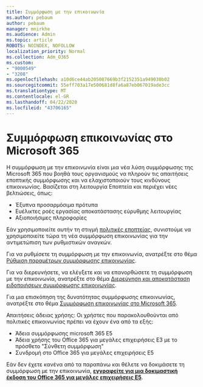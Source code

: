 ```yaml
---
title: Συμμόρφωση με την επικοινωνία
ms.author: pebaum
author: pebaum
manager: mnirkhe
ms.audience: Admin
ms.topic: article
ROBOTS: NOINDEX, NOFOLLOW
localization_priority: Normal
ms.collection: Adm_O365
ms.custom:
- "9000549"
- "3208"
ms.openlocfilehash: a10d6ce44ab205087669b3f2152351a949030b02
ms.sourcegitcommit: 55eff703a17e500681d8fa6a87eb067019ade3cc
ms.translationtype: MT
ms.contentlocale: el-GR
ms.lasthandoff: 04/22/2020
ms.locfileid: "43706165"
---
```

# <a name="communication-compliance-in-microsoft-365"></a>Συμμόρφωση επικοινωνίας στο Microsoft 365

Η συμμόρφωση με την επικοινωνία είναι μια νέα λύση συμμόρφωσης της Microsoft 365 που βοηθά τους οργανισμούς να πληρούν τις απαιτήσεις εποπτικής συμμόρφωσης και να ελαχιστοποιούν τους κινδύνους επικοινωνίας. Βασίζεται στη λειτουργία Εποπτεία και περιέχει νέες βελτιώσεις, όπως:

- Έξυπνα προσαρμόσιμα πρότυπα
- Ευέλικτες ροές εργασίας αποκατάστασης εύρυθμης λειτουργίας
- Αξιοποιήσιμες πληροφορίες

Εάν χρησιμοποιείτε αυτήν τη στιγμή [πολιτικές εποπτείας](https://docs.microsoft.com/microsoft-365/compliance/supervision-policies), συνιστούμε να χρησιμοποιείτε τώρα τη νέα συμμόρφωση επικοινωνίας για την αντιμετώπιση των ρυθμιστικών αναγκών.

Για να ρυθμίσετε τη συμμόρφωση με την επικοινωνία, ανατρέξτε στο θέμα [Ρύθμιση παραμέτρων συμμόρφωσης επικοινωνίας](https://docs.microsoft.com/microsoft-365/compliance/communication-compliance-configure).

Για να διερευνήσετε, να ελέγξετε και να επανορθώσετε τη συμμόρφωση με την επικοινωνία, ανατρέξτε στο θέμα [Διερεύνηση και αποκατάσταση ειδοποιήσεων συμμόρφωσης επικοινωνίας](https://docs.microsoft.com/microsoft-365/compliance/communication-compliance-investigate-remediate).

Για μια επισκόπηση της δυνατότητας συμμόρφωσης επικοινωνίας, ανατρέξτε στο θέμα [Συμμόρφωση επικοινωνίας στο Microsoft 365](https://docs.microsoft.com/microsoft-365/compliance/communication-compliance).

Απαιτήσεις άδειας χρήσης: Οι χρήστες που παρακολουθούνται από πολιτικές επικοινωνίας πρέπει να έχουν ένα από τα εξής:

- Άδεια συμμόρφωσης microsoft 365 E5
- Άδεια χρήσης του Office 365 για μεγάλες επιχειρήσεις E3 με το πρόσθετο "Σύνθετη συμμόρφωση"
- Συνδρομή στο Office 365 για μεγάλες επιχειρήσεις E5

Εάν δεν έχετε κανένα από τα παραπάνω και θέλετε να δοκιμάσετε τη συμμόρφωση με την επικοινωνία, **[εγγραφείτε για μια δοκιμαστική έκδοση του Office 365 για μεγάλες επιχειρήσεις E5](https://go.microsoft.com/fwlink/p/?LinkID=698279)**.
